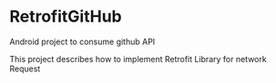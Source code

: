 # RetrofitGitHub
Android project to consume github API

This project describes how to implement Retrofit Library for network Request
